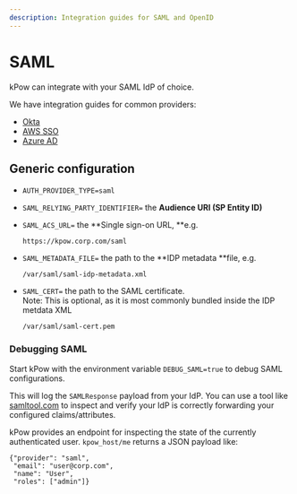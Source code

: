 ```yaml
---
description: Integration guides for SAML and OpenID
---
```


# SAML

kPow can integrate with your SAML IdP of choice.

We have integration guides for common providers:

* [Okta](okta-integration.md)
* [AWS SSO](aws-sso-integration.md)
* [Azure AD](azure-ad-integration.md)

## Generic configuration

* `AUTH_PROVIDER_TYPE=saml`
* `SAML_RELYING_PARTY_IDENTIFIER=` the **Audience URI (SP Entity ID)**
*   `SAML_ACS_URL=` the **Single sign-on URL, **e.g.

    ```
    https://kpow.corp.com/saml
    ```
*   `SAML_METADATA_FILE=` the path to the **IDP metadata **file, e.g.

    ```
    /var/saml/saml-idp-metadata.xml
    ```
*   `SAML_CERT=` the path to the SAML certificate. \
    Note: This is optional, as it is most commonly bundled inside the IDP metdata XML

    ```
    /var/saml/saml-cert.pem
    ```

### Debugging SAML

Start kPow with the environment variable `DEBUG_SAML=true` to debug SAML configurations.

This will log the `SAMLResponse` payload from your IdP. You can use a tool like [samltool.com](https://www.samltool.com/decode.php) to inspect and verify your IdP is correctly forwarding your configured claims/attributes.

kPow provides an endpoint for inspecting the state of the currently authenticated user. `kpow_host/me` returns a JSON payload like:

```
{"provider": "saml", 
 "email": "user@corp.com",
 "name": "User",
 "roles": ["admin"]}
```

